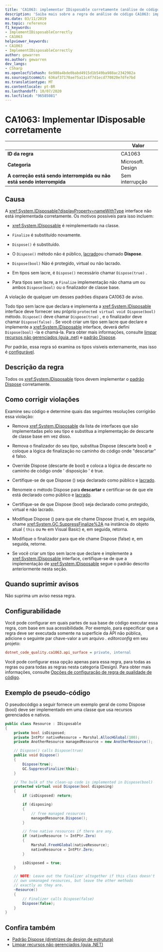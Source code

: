 ```yaml
---
title: 'CA1063: implementar IDisposable corretamente (análise de código)'
description: 'Saiba mais sobre a regra de análise de código CA1063: implementar IDisposable corretamente'
ms.date: 03/11/2019
ms.topic: reference
f1_keywords:
- ImplementIDisposableCorrectly
- CA1063
helpviewer_keywords:
- CA1063
- ImplementIDisposableCorrectly
author: gewarren
ms.author: gewarren
dev_langs:
- CSharp
ms.openlocfilehash: 6e980a4bde0babd4915d1b549ba988ac2342982a
ms.sourcegitcommit: 636af37170ae75a11c4f7d1ecd770820e7dfe7bd
ms.translationtype: MT
ms.contentlocale: pt-BR
ms.lasthandoff: 10/07/2020
ms.locfileid: "96585081"
---
```

# <a name="ca1063-implement-idisposable-correctly"></a>CA1063: Implementar IDisposable corretamente

| | Valor |
|-|-|
| **ID da regra** |CA1063|
| **Categoria** |Microsoft. Design|
| **A correção está sendo interrompida ou não está sendo interrompida** |Sem interrupção|

## <a name="cause"></a>Causa

A <xref:System.IDisposable?displayProperty=nameWithType> interface não está implementada corretamente. Os motivos possíveis para isso incluem:

- <xref:System.IDisposable> é reimplementado na classe.

- `Finalize` é substituído novamente.

- `Dispose()` é substituído.

- O `Dispose()` método não é público, [lacrado](../../../csharp/language-reference/keywords/sealed.md)ou chamado **Dispose**.

- `Dispose(bool)` Não é protegido, virtual ou não lacrado.

- Em tipos sem lacre, é `Dispose()` necessário chamar `Dispose(true)` .

- Para tipos sem lacre, a `Finalize` implementação não chama um ou ambos `Dispose(bool)` ou o finalizador de classe base.

A violação de qualquer um desses padrões dispara CA1063 de aviso.

Todo tipo sem lacre que declara e implementa a <xref:System.IDisposable> interface deve fornecer seu próprio `protected virtual void Dispose(bool)` método. `Dispose()` deve chamar `Dispose(true)` , e o finalizador deve chamar `Dispose(false)` . Se você criar um tipo sem lacre que declare e implemente a <xref:System.IDisposable> interface, deverá defini `Dispose(bool)` -la e chamá-la. Para obter mais informações, consulte [limpar recursos não gerenciados (guia .net)](../../../standard/garbage-collection/unmanaged.md) e [padrão Dispose](../../../standard/garbage-collection/implementing-dispose.md).

Por padrão, essa regra só examina os tipos visíveis externamente, mas isso é [configurável](#configurability).

## <a name="rule-description"></a>Descrição da regra

Todos os <xref:System.IDisposable> tipos devem implementar o [padrão Dispose](../../../standard/garbage-collection/implementing-dispose.md) corretamente.

## <a name="how-to-fix-violations"></a>Como corrigir violações

Examine seu código e determine quais das seguintes resoluções corrigirão essa violação:

- Remova <xref:System.IDisposable> da lista de interfaces que são implementadas pelo seu tipo e substitua a implementação de descarte de classe base em vez disso.

- Remova o finalizador do seu tipo, substitua Dispose (descarte bool) e coloque a lógica de finalização no caminho do código onde "descartar" é falso.

- Override Dispose (descarte de bool) e coloca a lógica de descarte no caminho de código onde ' disposição ' é true.

- Certifique-se de que Dispose () seja declarado como público e [lacrado](../../../csharp/language-reference/keywords/sealed.md).

- Renomeie o método Dispose para **descartar** e certificar-se de que ele está declarado como público e [lacrado](../../../csharp/language-reference/keywords/sealed.md).

- Certifique-se de que Dispose (bool) seja declarado como protegido, virtual e não lacrado.

- Modifique Dispose () para que ele chame Dispose (true) e, em seguida, chame <xref:System.GC.SuppressFinalize%2A> na instância do objeto atual ( `this` ou `Me` em Visual Basic) e, em seguida, retorna.

- Modifique o finalizador para que ele chame Dispose (false) e, em seguida, retorne.

- Se você criar um tipo sem lacre que declare e implemente a <xref:System.IDisposable> interface, certifique-se de que a implementação de <xref:System.IDisposable> segue o padrão descrito anteriormente nesta seção.

## <a name="when-to-suppress-warnings"></a>Quando suprimir avisos

Não suprima um aviso nessa regra.

## <a name="configurability"></a>Configurabilidade

Você pode configurar em quais partes de sua base de código executar essa regra, com base em sua acessibilidade. Por exemplo, para especificar que a regra deve ser executada somente na superfície da API não pública, adicione o seguinte par chave-valor a um arquivo *. editorconfig* em seu projeto:

```ini
dotnet_code_quality.ca1063.api_surface = private, internal
```

Você pode configurar essa opção apenas para essa regra, para todas as regras ou para todas as regras nesta categoria (Design). Para obter mais informações, consulte [Opções de configuração de regra de qualidade de código](../code-quality-rule-options.md).

## <a name="pseudo-code-example"></a>Exemplo de pseudo-código

O pseudocódigo a seguir fornece um exemplo geral de como Dispose (bool) deve ser implementado em uma classe que usa recursos gerenciados e nativos.

```csharp
public class Resource : IDisposable
{
    private bool isDisposed;
    private IntPtr nativeResource = Marshal.AllocHGlobal(100);
    private AnotherResource managedResource = new AnotherResource();

    // Dispose() calls Dispose(true)
    public void Dispose()
    {
        Dispose(true);
        GC.SuppressFinalize(this);
    }

    // The bulk of the clean-up code is implemented in Dispose(bool)
    protected virtual void Dispose(bool disposing)
    {
        if (isDisposed) return;

        if (disposing)
        {
            // free managed resources
            managedResource.Dispose();
        }

        // free native resources if there are any.
        if (nativeResource != IntPtr.Zero)
        {
            Marshal.FreeHGlobal(nativeResource);
            nativeResource = IntPtr.Zero;
        }

        isDisposed = true;
    }

    // NOTE: Leave out the finalizer altogether if this class doesn't
    // own unmanaged resources, but leave the other methods
    // exactly as they are.
    ~Resource()
    {
        // Finalizer calls Dispose(false)
        Dispose(false);
    }
}
```

## <a name="see-also"></a>Confira também

- [Padrão Dispose (diretrizes de design de estrutura)](../../../standard/garbage-collection/implementing-dispose.md)
- [Limpar recursos não gerenciados (guia .NET)](../../../standard/garbage-collection/unmanaged.md)
